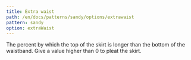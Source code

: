 ```yaml
---
title: Extra waist
path: /en/docs/patterns/sandy/options/extrawaist
pattern: sandy
option: extraWaist
---
```


The percent by which the top of the skirt is longer than the bottom of the waistband. Give a value higher than 0 to pleat the skirt.
